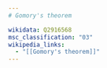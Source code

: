 ```yaml
---
# Gomory's theorem

wikidata: Q2916568
msc_classification: "03"
wikipedia_links:
  - "[[Gomory's theorem]]"
---
```

